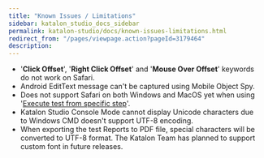 ```yaml
---
title: "Known Issues / Limitations" 
sidebar: katalon_studio_docs_sidebar
permalink: katalon-studio/docs/known-issues-limitations.html 
redirect_from: "/pages/viewpage.action?pageId=3179464" 
description: 
---
```

*   '**Click Offset**', '**Right Click Offset**' and '**Mouse Over Offset**' keywords do not work on Safari.
*   Android EditText message can't be captured using Mobile Object Spy.
*   Does not support Safari on both Windows and MacOS yet when using '[Execute test from specific step](/display/KD/Execute+test+from+specific+step)'.
*   Katalon Studio Console Mode cannot display Unicode characters due to Windows CMD doesn't support UTF-8 encoding.
*   When exporting the test Reports to PDF file, special characters will be converted to UTF-8 format. The Katalon Team has planned to support custom font in future releases.